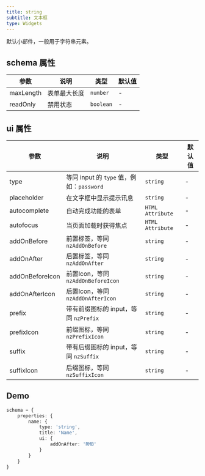 ```yaml
---
title: string
subtitle: 文本框
type: Widgets
---
```


默认小部件，一般用于字符串元素。

## schema 属性

参数 | 说明 | 类型 | 默认值
----|------|-----|------
maxLength | 表单最大长度  | `number` | -
readOnly | 禁用状态  | `boolean` | -

## ui 属性

参数 | 说明 | 类型 | 默认值
----|------|-----|------
type | 等同 input 的 `type` 值，例如：`password` | `string` | -
placeholder | 在文字框中显示提示讯息 | `string` | -
autocomplete | 自动完成功能的表单 | `HTML Attribute` | -
autofocus | 当页面加载时获得焦点 | `HTML Attribute` | -
addOnBefore | 前置标签，等同 `nzAddOnBefore` | `string` | -
addOnAfter | 后置标签，等同 `nzAddOnAfter` | `string` | -
addOnBeforeIcon | 前置Icon，等同 `nzAddOnBeforeIcon` | `string` | -
addOnAfterIcon | 后置Icon，等同 `nzAddOnAfterIcon` | `string` | -
prefix | 带有前缀图标的 input，等同 `nzPrefix` | `string` | -
prefixIcon | 前缀图标，等同 `nzPrefixIcon` | `string` | -
suffix | 带有后缀图标的 input，等同 `nzSuffix` | `string` | -
suffixIcon | 后缀图标，等同 `nzSuffixIcon` | `string` | -

## Demo

```ts
schema = {
    properties: {
        name: {
            type: 'string',
            title: 'Name',
            ui: {
                addOnAfter: 'RMB'
            }
        }
    }
}
```
